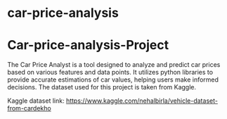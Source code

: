 # car-price-analysis

# Car-price-analysis-Project
The Car Price Analyst is a tool designed to analyze and predict car prices based on various features and data points.
It utilizes python libraries to provide accurate estimations of car values, helping users make informed decisions. 
The dataset used for this project is taken from Kaggle. 


Kaggle dataset link:
https://www.kaggle.com/nehalbirla/vehicle-dataset-from-cardekho
